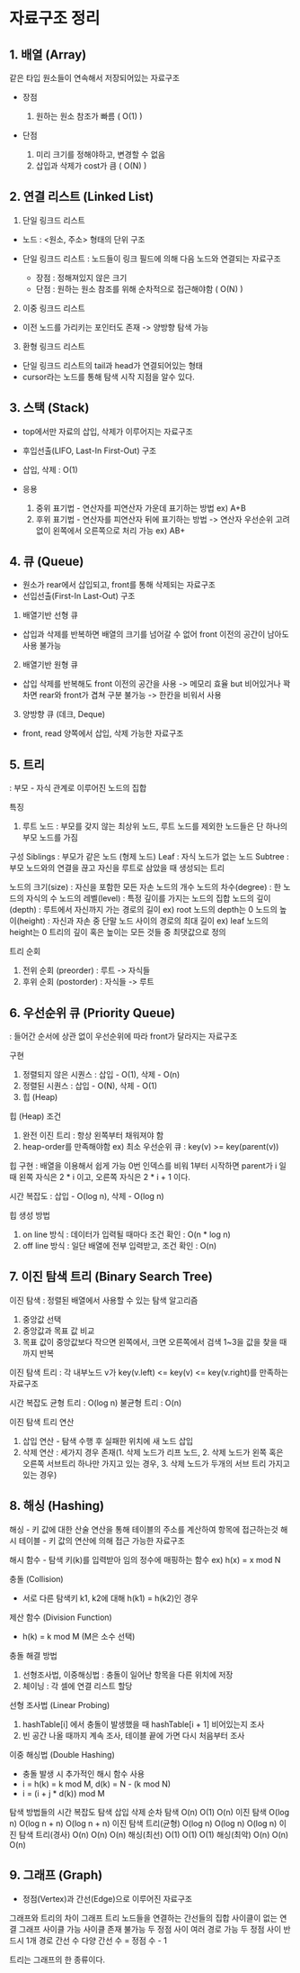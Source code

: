 # 자료구조 정리

## 1. 배열 (Array)
같은 타입 원소들이 연속해서 저장되어있는 자료구조

- 장점
  1. 원하는 원소 참조가 빠름 ( O(1) )

- 단점
  1. 미리 크기를 정해야하고, 변경할 수 없음
  2. 삽입과 삭제가 cost가 큼 ( O(N) )


## 2. 연결 리스트 (Linked List)
1. 단일 링크드 리스트
  - 노드 : <원소, 주소> 형태의 단위 구조
  - 단일 링크드 리스트 : 노드들이 링크 필드에 의해 다음 노드와 연결되는 자료구조

    - 장점 : 정해져있지 않은 크기
    - 단점 : 원하는 원소 참조를 위해 순차적으로 접근해야함 ( O(N) )

2. 이중 링크드 리스트
  - 이전 노드를 가리키는 포인터도 존재 -> 양방향 탐색 가능

3. 환형 링크드 리스트
  - 단일 링크드 리스트의 tail과 head가 연결되어있는 형태
  - cursor라는 노드를 통해 탐색 시작 지점을 알수 있다.




## 3. 스택 (Stack)
- top에서만 자료의 삽입, 삭제가 이루어지는 자료구조
- 후입선출(LIFO, Last-In First-Out) 구조

- 삽입, 삭제 : O(1)

- 응용
  1. 중위 표기법 - 연산자를 피연산자 가운데 표기하는 방법 ex) A+B
  2. 후위 표기법 - 연산자를 피연산자 뒤에 표기하는 방법 -> 연산자 우선순위 고려 없이 왼쪽에서 오른쪽으로 처리 가능 ex) AB+



## 4. 큐 (Queue)
- 원소가 rear에서 삽입되고, front를 통해 삭제되는 자료구조
- 선입선출(First-In Last-Out) 구조

1. 배열기반 선형 큐
  - 삽입과 삭제를 반복하면 배열의 크기를 넘어갈 수 없어 front 이전의 공간이 남아도 사용 불가능

2. 배열기반 원형 큐
  - 삽입 삭제를 반복해도 front 이전의 공간을 사용 -> 메모리 효율 but 비어있거나 꽉차면 rear와 front가 겹쳐 구분 불가능 -> 한칸을 비워서 사용

3. 양방향 큐 (데크, Deque)
  - front, read 양쪽에서 삽입, 삭제 가능한 자료구조




## 5. 트리
: 부모 - 자식 관계로 이루어진 노드의 집합

특징
1. 루트 노드 : 부모를 갖지 않는 최상위 노드, 루트 노드를 제외한 노드들은 단 하나의 부모 노드를 가짐

구성
Siblings : 부모가 같은 노드 (형제 노드)
Leaf : 자식 노드가 없는 노드
Subtree : 부모 노드와의 연결을 끊고 자신을 루트로 삼았을 때 생성되는 트리

노드의 크기(size) : 자신을 포함한 모든 자손 노드의 개수
노드의 차수(degree) : 한 노드의 자식의 수
노드의 레벨(level) : 특정 깊이를 가지는 노드의 집합
노드의 깊이(depth) : 루트에서 자신까지 가는 경로의 길이 ex) root 노드의 depth는 0
노드의 높이(height) : 자신과 자손 중 단말 노드 사이의 경로의 최대 길이 ex) leaf 노드의 height는 0
트리의 깊이 혹은 높이는 모든 것들 중 최댓값으로 정의

트리 순회
1. 전위 순회 (preorder) : 루트 -> 자식들
2. 후위 순회 (postorder) : 자식들 -> 루트




## 6. 우선순위 큐 (Priority Queue)
: 들어간 순서에 상관 없이 우선순위에 따라 front가 달라지는 자료구조

구현
1. 정렬되지 않은 시퀀스 : 삽입 - O(1), 삭제 - O(n)
2. 정렬된 시퀀스 : 삽입 - O(N), 삭제 - O(1)
3. 힙 (Heap)

힙 (Heap) 조건
1. 완전 이진 트리 : 항상 왼쪽부터 채워져야 함
2. heap-order를 만족해야함 ex) 최소 우선순위 큐 : key(v) >= key(parent(v))

힙 구현 : 배열을 이용해서 쉽게 가능
0번 인덱스를 비워 1부터 시작하면 parent가 i 일때 왼쪽 자식은 2 * i 이고, 오른쪽 자식은 2 * i + 1 이다.

시간 복잡도 : 삽입 - O(log n), 삭제 - O(log n)

힙 생성 방법
1. on line 방식 : 데이터가 입력될 때마다 조건 확인 : O(n * log n)
2. off line 방식 : 일단 배열에 전부 입력받고, 조건 확인 : O(n)





## 7. 이진 탐색 트리 (Binary Search Tree)
이진 탐색 : 정렬된 배열에서 사용할 수 있는 탐색 알고리즘
1. 중앙값 선택
2. 중앙값과 목표 값 비교
3. 목표 값이 중앙값보다 작으면 왼쪽에서, 크면 오른쪽에서 검색
1~3을 값을 찾을 때까지 반복

이진 탐색 트리 : 각 내부노드 v가 key(v.left) <= key(v) <= key(v.right)를 만족하는 자료구조

시간 복잡도
균형 트리 : O(log n)
불균형 트리 : O(n)


이진 탐색 트리 연산
1. 삽입 연산 - 탐색 수행 후 실패한 위치에 새 노드 삽입
2. 삭제 연산 : 세가지 경우 존재(1. 삭제 노드가 리프 노드, 2. 삭제 노드가 왼쪽 혹은 오른쪽 서브트리 하나만 가지고 있는 경우, 3. 삭제 노드가 두개의 서브 트리 가지고 있는 경우)




## 8. 해싱 (Hashing)
해싱 - 키 값에 대한 산술 연산을 통해 테이블의 주소를 계산하여 항목에 접근하는것
해시 테이블 - 키 값의 연산에 의해 접근 가능한 자료구조

해시 함수 - 탐색 키(k)를 입력받아 임의 정수에 매핑하는 함수
ex) h(x) = x mod N

충돌 (Collision)
- 서로 다른 탐색키 k1, k2에 대해 h(k1) = h(k2)인 경우

제산 함수 (Division Function)
- h(k) = k mod M (M은 소수 선택)

충돌 해결 방법
1. 선형조사법, 이중해싱법 : 충돌이 일어난 항목을 다른 위치에 저장
2. 체이닝 : 각 셀에 연결 리스트 할당


선형 조사법 (Linear Probing)
1. hashTable[i] 에서 충돌이 발생했을 때 hashTable[i + 1] 비어있는지 조사
2. 빈 공간 나올 때까지 계속 조사, 테이블 끝에 가면 다시 처음부터 조사


이중 해싱법 (Double Hashing)
- 충돌 발생 시 추가적인 해시 함수 사용
- i = h(k) = k mod M, d(k) = N - (k mod N)
- i<j> = (i + j * d(k)) mod M


탐색 방법들의 시간 복잡도
			탐색		삽입		삭제
순차 탐색			O(n)		O(1)		O(n)
이진 탐색			O(log n)		O(log n + n)	O(log n + n)
이진 탐색 트리(균형)	O(log n)		O(log n)		O(log n)
이진 탐색 트리(경사)	O(n)		O(n)		O(n)
해싱(최선)		O(1)		O(1)		O(1)
해싱(최악)		O(n)		O(n)		O(n)








## 9. 그래프 (Graph)
- 정점(Vertex)과 간선(Edge)으로 이루어진 자료구조

그래프와 트리의 차이
	그래프			트리
노드들을 연결하는 간선들의 집합	사이클이 없는 연결 그래프
사이클 가능			사이클 존재 불가능
두 정점 사이 여러 경로 가능		두 정점 사이 반드시 1개 경로
간선 수 다양			간선 수 = 정점 수 - 1

트리는 그래프의 한 종류이다.







